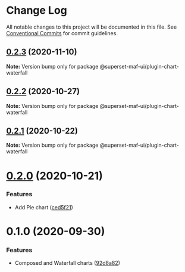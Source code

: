 # Change Log

All notable changes to this project will be documented in this file.
See [Conventional Commits](https://conventionalcommits.org) for commit guidelines.

## [0.2.3](https://gitlab.com/nielsen-media/maf/superset/superset-maf-ui/compare/@superset-maf-ui/plugin-chart-waterfall@0.2.2...@superset-maf-ui/plugin-chart-waterfall@0.2.3) (2020-11-10)

**Note:** Version bump only for package @superset-maf-ui/plugin-chart-waterfall





## [0.2.2](https://gitlab.com/nielsen-media/maf/superset/superset-maf-ui/compare/@superset-maf-ui/plugin-chart-waterfall@0.2.1...@superset-maf-ui/plugin-chart-waterfall@0.2.2) (2020-10-27)

**Note:** Version bump only for package @superset-maf-ui/plugin-chart-waterfall





## [0.2.1](https://gitlab.com/nielsen-media/maf/superset/superset-maf-ui/compare/@superset-maf-ui/plugin-chart-waterfall@0.2.0...@superset-maf-ui/plugin-chart-waterfall@0.2.1) (2020-10-22)

**Note:** Version bump only for package @superset-maf-ui/plugin-chart-waterfall





# [0.2.0](https://gitlab.com/nielsen-media/maf/superset/superset-maf-ui/compare/@superset-maf-ui/plugin-chart-waterfall@0.1.0...@superset-maf-ui/plugin-chart-waterfall@0.2.0) (2020-10-21)


### Features

* Add Pie chart ([ced5f21](https://gitlab.com/nielsen-media/maf/superset/superset-maf-ui/commit/ced5f2185ddfec2003d0b88b42c075beea0f0cb2))





# 0.1.0 (2020-09-30)


### Features

* Composed and Waterfall charts ([92d8a82](https://gitlab.com/nielsen-media/maf/superset/superset-maf-ui/commit/92d8a82da539d794f9b8c367a16f95249b912a50))
